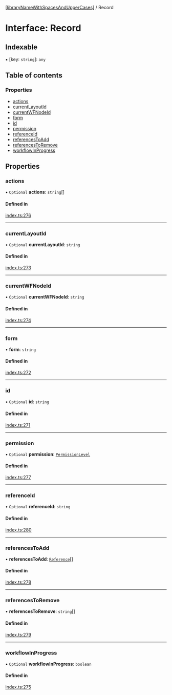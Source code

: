 [[libraryNameWithSpacesAndUpperCases]](../README.md) / Record

# Interface: Record

## Indexable

▪ [key: `string`]: `any`

## Table of contents

### Properties

- [actions](Record.md#actions)
- [currentLayoutId](Record.md#currentlayoutid)
- [currentWFNodeId](Record.md#currentwfnodeid)
- [form](Record.md#form)
- [id](Record.md#id)
- [permission](Record.md#permission)
- [referenceId](Record.md#referenceid)
- [referencesToAdd](Record.md#referencestoadd)
- [referencesToRemove](Record.md#referencestoremove)
- [workflowInProgress](Record.md#workflowinprogress)

## Properties

### actions

• `Optional` **actions**: `string`[]

#### Defined in

[index.ts:276](https://github.com/undaku/js-sdk/blob/2f265a4/src/index.ts#L276)

___

### currentLayoutId

• `Optional` **currentLayoutId**: `string`

#### Defined in

[index.ts:273](https://github.com/undaku/js-sdk/blob/2f265a4/src/index.ts#L273)

___

### currentWFNodeId

• `Optional` **currentWFNodeId**: `string`

#### Defined in

[index.ts:274](https://github.com/undaku/js-sdk/blob/2f265a4/src/index.ts#L274)

___

### form

• **form**: `string`

#### Defined in

[index.ts:272](https://github.com/undaku/js-sdk/blob/2f265a4/src/index.ts#L272)

___

### id

• `Optional` **id**: `string`

#### Defined in

[index.ts:271](https://github.com/undaku/js-sdk/blob/2f265a4/src/index.ts#L271)

___

### permission

• `Optional` **permission**: [`PermissionLevel`](../enums/PermissionLevel.md)

#### Defined in

[index.ts:277](https://github.com/undaku/js-sdk/blob/2f265a4/src/index.ts#L277)

___

### referenceId

• `Optional` **referenceId**: `string`

#### Defined in

[index.ts:280](https://github.com/undaku/js-sdk/blob/2f265a4/src/index.ts#L280)

___

### referencesToAdd

• **referencesToAdd**: [`Reference`](Reference.md)[]

#### Defined in

[index.ts:278](https://github.com/undaku/js-sdk/blob/2f265a4/src/index.ts#L278)

___

### referencesToRemove

• **referencesToRemove**: `string`[]

#### Defined in

[index.ts:279](https://github.com/undaku/js-sdk/blob/2f265a4/src/index.ts#L279)

___

### workflowInProgress

• `Optional` **workflowInProgress**: `boolean`

#### Defined in

[index.ts:275](https://github.com/undaku/js-sdk/blob/2f265a4/src/index.ts#L275)
